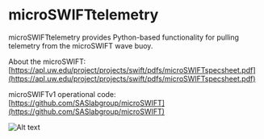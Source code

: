 # microSWIFTtelemetry
microSWIFTtelemetry provides Python-based functionality for pulling telemetry from the microSWIFT wave buoy. 

About the microSWIFT: [https://apl.uw.edu/project/projects/swift/pdfs/microSWIFTspecsheet.pdf](https://apl.uw.edu/project/projects/swift/pdfs/microSWIFTspecsheet.pdf)

microSWIFTv1 operational code: [https://github.com/SASlabgroup/microSWIFT](https://github.com/SASlabgroup/microSWIFT)

![Alt text](./doc/images/microSWIFT.png)
